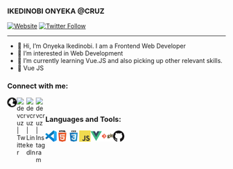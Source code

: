 ### IKEDINOBI ONYEKA @CRUZ

[![Website](https://img.shields.io/website?label=devcruz.com.ng&style=for-the-badge&url=https%3A%2F%2Fdevcruz.com.ng)](https://devcruz.com.ng)
[![Twitter Follow](https://img.shields.io/twitter/follow/DevCruzTM?color=1DA1F2&logo=twitter&style=for-the-badge)](https://twitter.com/intent/follow?original_referer=https%3A%2F%2Fgithub.com%2FDevCruzTM&screen_name=DevCruzTM)

---

- 👋 Hi, I’m Onyeka Ikedinobi. I am a Frontend Web Developer
- 👀 I’m interested in Web Development 
- 🌱 I’m currently learning Vue.JS and also picking up other relevant skills.
- 💞️ Vue JS

### Connect with me:

[<img align="left" alt="devcruz.com.ng" width="22px" src="https://raw.githubusercontent.com/iconic/open-iconic/master/svg/globe.svg" />][website]
[<img align="left" alt="devcruz | Twitter" width="22px" src="https://cdn.jsdelivr.net/npm/simple-icons@v3/icons/twitter.svg" />][twitter]
[<img align="left" alt="devcruz | LinkedIn" width="22px" src="https://cdn.jsdelivr.net/npm/simple-icons@v3/icons/linkedin.svg" />][linkedin]
[<img align="left" alt="devcruz | Instagram" width="22px" src="https://cdn.jsdelivr.net/npm/simple-icons@v3/icons/instagram.svg" />][instagram]

<br />

### Languages and Tools:

[<img align="left" alt="Visual Studio Code" width="26px" src="https://raw.githubusercontent.com/github/explore/80688e429a7d4ef2fca1e82350fe8e3517d3494d/topics/visual-studio-code/visual-studio-code.png" />][website]
[<img align="left" alt="HTML5" width="26px" src="https://raw.githubusercontent.com/github/explore/80688e429a7d4ef2fca1e82350fe8e3517d3494d/topics/html/html.png" />][website]
[<img align="left" alt="CSS3" width="26px" src="https://raw.githubusercontent.com/github/explore/80688e429a7d4ef2fca1e82350fe8e3517d3494d/topics/css/css.png" />][website]
[<img align="left" alt="JavaScript" width="26px" src="https://raw.githubusercontent.com/github/explore/80688e429a7d4ef2fca1e82350fe8e3517d3494d/topics/javascript/javascript.png" />][website]
[<img align="left" alt="Vue" width="26px" src="https://raw.githubusercontent.com/github/explore/80688e429a7d4ef2fca1e82350fe8e3517d3494d/topics/vue/vue.png" />][website]
[<img align="left" alt="Git" width="26px" src="https://raw.githubusercontent.com/github/explore/80688e429a7d4ef2fca1e82350fe8e3517d3494d/topics/git/git.png" />][website]
[<img align="left" alt="GitHub" width="26px" src="https://raw.githubusercontent.com/github/explore/78df643247d429f6cc873026c0622819ad797942/topics/github/github.png" />][website]

<br />
<br />




[website]: https://devcruz.com.ng
[twitter]: https://twitter.com/DevCruzTM
[instagram]: https://www.instagram.com/dev.cruz_/
[linkedin]: https://www.linkedin.com/in/onyeka-ikedinobi-98538b204/
<!---
Ikecruz/Ikecruz is a ✨ special ✨ repository because its `README.md` (this file) appears on your GitHub profile.
You can click the Preview link to take a look at your changes.
--->
